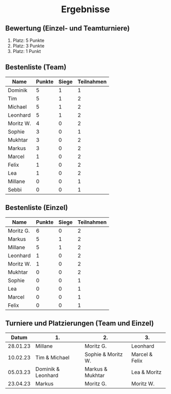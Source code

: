 <h1 align=center>Ergebnisse</h1>

## Bewertung (Einzel- und Teamturniere)

1. Platz: 5 Punkte
2. Platz: 3 Punkte
3. Platz: 1 Punkt

## Bestenliste (Team)

**Name** | **Punkte** | **Siege** | **Teilnahmen**
-------- | ---------- | --------- | --------------
Dominik  | 5          | 1         | 1
Tim      | 5          | 1         | 2
Michael  | 5          | 1         | 2
Leonhard | 5          | 1         | 2
Moritz W.| 4          | 0         | 2
Sophie   | 3          | 0         | 1
Mukhtar  | 3          | 0         | 2
Markus   | 3          | 0         | 2
Marcel   | 1          | 0         | 2
Felix    | 1          | 0         | 2
Lea      | 1          | 0         | 2
Millane  | 0          | 0         | 1
Sebbi    | 0          | 0         | 1

## Bestenliste (Einzel)

**Name** | **Punkte** | **Siege** | **Teilnahmen**
-------- | ---------- | --------- | --------------
Moritz G.| 6          | 0         | 2
Markus   | 5          | 1         | 2
Millane  | 5          | 1         | 2
Leonhard | 1          | 0         | 2
Moritz W.| 1          | 0         | 2
Mukhtar  | 0          | 0         | 2
Sophie   | 0          | 0         | 1
Lea      | 0          | 0         | 1
Marcel   | 0          | 0         | 1
Felix    | 0          | 0         | 1

## Turniere und Platzierungen (Team und Einzel)

**Datum** | **1.** | **2.** | **3.**
--------- | ------ | ------ | ------
28.01.23  | Millane            | Moritz G.          | Leonhard
10.02.23  | Tim & Michael      | Sophie & Moritz W. | Marcel & Felix
05.03.23  | Dominik & Leonhard | Markus & Mukhtar   | Lea & Moritz
23.04.23  | Markus             | Moritz G.          | Moritz W.
